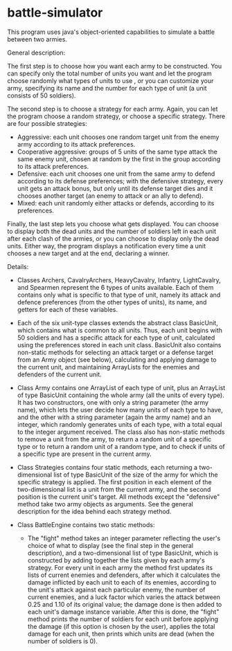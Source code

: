 # battle-simulator
This program uses java's object-oriented capabilities to simulate a battle between two armies.

General description:

The first step is to choose how you want each army to be constructed. You can specify only the total number of units you want and let the program choose randomly what types of units to use , or you can customize your army, specifying its name and the number for each type of unit (a unit consists of 50 soldiers).

The second step is to choose a strategy for each army. Again, you can let the program choose a random strategy, or choose a specific strategy. There are four possible strategies:
- Aggressive: each unit chooses one random target unit from the enemy army according to its attack preferences.
- Cooperative aggressive: groups of 5 units of the same type attack the same enemy unit, chosen at random by the first in the group according to its attack preferences.
- Defensive: each unit chooses one unit from the same army to defend according to its defense preferences; with the defensive strategy, every unit gets an attack bonus, but only until its defense target dies and it chooses another target (an enemy to attack or an ally to defend).
- Mixed: each unit randomly either attacks or defends, according to its preferences.

Finally, the last step lets you choose what gets displayed. You can choose to display both the dead units and the number of soldiers left in each unit after each clash of the armies, or you can choose to display only the dead units. Either way, the program displays a notification every time a unit chooses a new target and at the end, declaring a winner.


Details:

- Classes Archers, CavalryArchers, HeavyCavalry, Infantry, LightCavalry, and Spearmen represent the 6 types of units available. Each of them contains only what is specific to that type of unit, namely its attack and defence preferences (from the other types of units), its name, and getters for each of these variables.

- Each of the six unit-type classes extends the abstract class BasicUnit, which contains what is common to all units. Thus, each unit begins with 50 soldiers and has a specific attack for each type of unit, calculated using the preferences stored in each unit class. BasicUnit also contains non-static methods for selecting an attack target or a defense target from an Army object (see below), calculating and applying damage to the current unit, and maintaining ArrayLists for the enemies and defenders of the current unit.

- Class Army contains one ArrayList of each type of unit, plus an ArrayList of type BasicUnit containing the whole army (all the units of every type). It has two constructors, one with only a string parameter (the army name), which lets the user decide how many units of each type to have, and the other with a string parameter (again the army name) and an integer, which randomly generates units of each type, with a total equal to the integer argument received. The class also has non-static methods to remove a unit from the army, to return a random unit of a specific type or to return a random unit of a random type, and to check if units of a specific type are present in the current army.

- Class Strategies contains four static methods, each returning a two-dimensional list of type BasicUnit of the size of the army for which the specific strategy is applied. The first position in each element of the two-dimensional list is a unit from the current army, and the second position is the current unit's target. All methods except the "defensive" method take two army objects as arguments. See the general description for the idea behind each strategy method.

- Class BattleEngine contains two static methods:
    - The "fight" method takes an integer parameter reflecting the user's choice of what to display (see the final step in the general description), and a two-dimensional list of type BasicUnit, which is constructed by adding together the lists given by each army's strategy. For every unit in each army the method first updates its lists of current enemies and defenders, after which it calculates the damage inflicted by each unit to each of its enemies, according to the unit's attack against each particular enemy, the number of current enemies, and a luck factor which varies the attack between 0.25 and 1.10 of its original value; the damage done is then added to each unit's damage instance variable. After this is done, the "fight" method prints the number of soldiers for each unit before applying the damage (if this option is chosen by the user), applies the total damage for each unit, then prints which units are dead (when the number of soldiers is 0).
